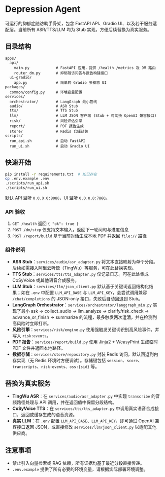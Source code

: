 # Depression Agent

可运行的抑郁症随访助手骨架，包含 FastAPI API、Gradio UI、以及若干服务适配层。当前所有 ASR/TTS/LLM 均为 Stub 实现，方便后续替换为真实服务。

## 目录结构

```
apps/
  api/
    main.py            # FastAPI 应用，提供 /health /metrics 及 DM 路由
    router_dm.py       # 抑郁随访问答与报告构建接口
  ui-gradio/
    app.py             # 简单的 Gradio 多模态 UI
packages/
  common/config.py     # 环境变量配置
services/
  orchestrator/        # LangGraph 最小管线
  audio/               # ASR Stub
  tts/                 # TTS Stub
  llm/                 # LLM JSON 客户端 (Stub + 可切换 OpenAI 兼容接口)
  risk/                # 风险评估引擎
  report/              # PDF 报告生成
  store/               # Redis 仓储封装
scripts/
  run_api.sh           # 启动 FastAPI
  run_ui.sh            # 启动 Gradio UI
```

## 快速开始

```bash
pip install -r requirements.txt  # 如已存在
cp .env.example .env
./scripts/run_api.sh
./scripts/run_ui.sh
```

默认 API 监听 `0.0.0.0:8080`，UI 监听 `0.0.0.0:7860`。

### API 验收

1. `GET /health` 返回 `{ "ok": true }`
2. `POST /dm/step` 仅支持文本输入，返回下一轮问句与进度信息
3. `POST /report/build` 基于当前对话生成本地 PDF 并返回 `file://` 路径

### 组件说明

- **ASR Stub**：`services/audio/asr_adapter.py` 将文本直接映射为单个分段。后续如需接入阿里云听悟（TingWu）等服务，可在此替换实现。
- **TTS Stub**：`services/tts/tts_adapter.py` 仅记录日志。可在此处集成 CoSyVoice 或其他语音合成服务。
- **LLM Stub**：`services/llm/json_client.py` 默认基于关键词返回结构化结果；如在 `.env` 中配置 `LLM_API_BASE` 与 `LLM_API_KEY`，会尝试调用兼容 `/chat/completions` 的 JSON-only 接口，失败后自动回退到 Stub。
- **LangGraph Orchestrator**：`services/orchestrator/langgraph_min.py` 实现了最小 ask → collect_audio → llm_analyze → clarify/risk_check → advance_or_finish → summarize 的流程，最多触发两次澄清，并在检测到高风险时立即打断。
- **风险引擎**：`services/risk/engine.py` 使用强触发关键词识别高风险事件，并写入 `risk:events`。
- **PDF 报告**：`services/report/build.py` 使用 Jinja2 + WeasyPrint 生成临时 PDF 文件并返回本地路径。
- **数据存储**：`services/store/repository.py` 封装 Redis 访问，默认回退到内存实现（无 Redis 环境时方便调试）。存储键包括 `session`、`score`、`transcripts`、`risk:events`、`oss:{sid}` 等。

## 替换为真实服务

- **TingWu ASR**：在 `services/audio/asr_adapter.py` 中实现 `transcribe` 的音频路径处理与 API 调用，并在返回值中保留分段结构。
- **CoSyVoice TTS**：在 `services/tts/tts_adapter.py` 中调用真实语音合成接口，返回或缓存生成的语音资源。
- **真实 LLM**：在 `.env` 配置 `LLM_API_BASE`、`LLM_API_KEY`，即可通过 OpenAI 兼容接口返回 JSON，或直接修改 `services/llm/json_client.py` 以适配其他供应商。

## 注意事项

- 禁止引入向量检索或 RAG 依赖，所有证据均基于最近分段直接传递。
- `.env.example` 提供了所有必要的环境变量，请根据实际部署环境调整。
